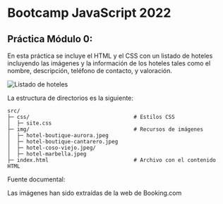 # Bootcamp JavaScript 2022

## Práctica Módulo 0:

En esta práctica se incluye el HTML y el CSS con un listado de hoteles incluyendo las imágenes y la información de los hoteles tales como el nombre, descripción, teléfono de contacto, y valoración.

![Listado de hoteles](img/hotels-list.png)


La estructura de directorios es la siguiente:


```
src/
├─ css/                                 # Estilos CSS
│  ├─ site.css
├─ img/                                 # Recursos de imágenes
│  ├─ hotel-boutique-aurora.jpeg
│  ├─ hotel-boutique-cantarero.jpeg
│  ├─ hotel-coso-viejo.jpeg/
│  ├─ hotel-marbella.jpeg
├─ index.html                           # Archivo con el contenido HTML
```


Fuente documental:

Las imágenes han sido extraídas de la web de Booking.com


